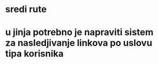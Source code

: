 # sredi rute
# u jinja potrebno je napraviti sistem za nasledjivanje linkova po uslovu tipa korisnika
# 